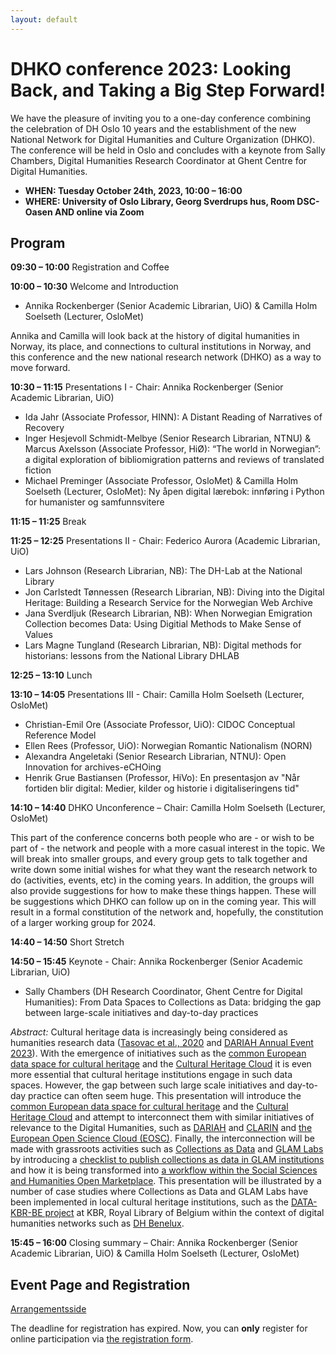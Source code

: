 ```yaml
---
layout: default
---
```


#  DHKO conference 2023: Looking Back, and Taking a Big Step Forward!

We have the pleasure of inviting you to a one-day conference combining the celebration of DH Oslo 10 years and the establishment of the new National Network for Digital Humanities and Culture Organization (DHKO). The conference will be held in Oslo and concludes with a keynote from Sally Chambers, Digital Humanities Research Coordinator at Ghent Centre for Digital Humanities.

- **WHEN: Tuesday October 24th, 2023, 10:00 – 16:00**
- **WHERE: University of Oslo Library, Georg Sverdrups hus, Room DSC-Oasen AND online via Zoom**

## Program

**09:30 – 10:00** Registration and Coffee

**10:00 – 10:30** Welcome and Introduction 

- Annika Rockenberger (Senior Academic Librarian, UiO) & Camilla Holm Soelseth (Lecturer, OsloMet)

Annika and Camilla will look back at the history of digital humanities in Norway, its place, and connections to cultural institutions in Norway, and this conference and the new national research network (DHKO) as a way to move forward.

**10:30 – 11:15** Presentations I - Chair: Annika Rockenberger (Senior Academic Librarian, UiO)

- Ida Jahr (Associate Professor, HINN): A Distant Reading of Narratives of Recovery  
- Inger Hesjevoll Schmidt-Melbye (Senior Research Librarian, NTNU) & Marcus Axelsson (Associate Professor, HiØ): “The world in Norwegian”: a digital exploration of bibliomigration patterns and reviews of translated fiction  
- Michael Preminger (Associate Professor, OsloMet) & Camilla Holm Soelseth (Lecturer, OsloMet): Ny åpen digital lærebok: innføring i Python for humanister og samfunnsvitere  

**11:15 – 11:25** Break

**11:25 – 12:25** Presentations II - Chair: Federico Aurora (Academic Librarian, UiO)

- Lars Johnson (Research Librarian, NB): The DH-Lab at the National Library  
- Jon Carlstedt Tønnessen (Research Librarian, NB): Diving into the Digital Heritage: Building a Research Service for the Norwegian Web Archive  
- Jana Sverdljuk (Research Librarian, NB): When Norwegian Emigration Collection becomes Data: Using Digitial Methods to Make Sense of Values  
- Lars Magne Tungland (Research Librarian, NB): Digital methods for historians: lessons from the National Library DHLAB  

**12:25 – 13:10** Lunch

**13:10 – 14:05** Presentations III - Chair: Camilla Holm Soelseth (Lecturer, OsloMet)

- Christian-Emil Ore (Associate Professor, UiO): CIDOC Conceptual Reference Model  
- Ellen Rees (Professor, UiO): Norwegian Romantic Nationalism (NORN)  
- Alexandra Angeletaki (Senior Research Librarian, NTNU): Open Innovation for archives-eCHOing  
- Henrik Grue Bastiansen (Professor, HiVo): En presentasjon av "Når fortiden blir digital: Medier, kilder og historie i digitaliseringens tid"  

**14:10 – 14:40** DHKO Unconference – Chair: Camilla Holm Soelseth (Lecturer, OsloMet)

This part of the conference concerns both people who are - or wish to be part of - the network and people with a more casual interest in the topic. We will break into smaller groups, and every group gets to talk together and write down some initial wishes for what they want the research network to do (activities, events, etc) in the coming years. In addition, the groups will also provide suggestions for how to make these things happen. These will be suggestions which DHKO can follow up on in the coming year. This will result in a formal constitution of the network and, hopefully, the constitution of a larger working group for 2024.

**14:40 – 14:50** Short Stretch

**14:50 – 15:45** Keynote - Chair: Annika Rockenberger (Senior Academic Librarian, UiO)

- Sally Chambers (DH Research Coordinator, Ghent Centre for Digital Humanities): From Data Spaces to Collections as Data: bridging the gap between large-scale initiatives and day-to-day practices

*Abstract:* Cultural heritage data is increasingly being considered as humanities research data ([Tasovac et al., 2020](https://hal.archives-ouvertes.fr/hal-02961317) and [DARIAH Annual Event 2023](https://www.dariah.eu/2023/07/07/recap-of-the-annual-event-2023-cultural-heritage-data-as-humanities-research-data/)). With the emergence of initiatives such as the [common European data space for cultural heritage](https://pro.europeana.eu/page/common-european-data-space-for-cultural-heritage) and the [Cultural Heritage Cloud](https://research-and-innovation.ec.europa.eu/research-area/social-sciences-and-humanities/cultural-heritage-and-cultural-and-creative-industries-ccis/cultural-heritage-cloud_en) it is even more essential that cultural heritage institutions engage in such data spaces. However, the gap between such large scale initiatives and day-to-day practice can often seem huge. This presentation will introduce the [common European data space for cultural heritage](https://pro.europeana.eu/page/common-european-data-space-for-cultural-heritage) and the [Cultural Heritage Cloud](https://research-and-innovation.ec.europa.eu/research-area/social-sciences-and-humanities/cultural-heritage-and-cultural-and-creative-industries-ccis/cultural-heritage-cloud_en) and attempt to interconnect them with similar initiatives of relevance to the Digital Humanities, such as [DARIAH](https://www.dariah.eu) and [CLARIN](https://www.clarin.eu) and [the European Open Science Cloud (EOSC)](https://ec.europa.eu/info/research-and-innovation/strategy/strategy-2020-2024/our-digital-future/open-science/european-open-science-cloud-eosc_en). Finally, the interconnection will be made with grassroots activities such as [Collections as Data](https://collectionsasdata.github.io) and [GLAM Labs](https://glamlabs.io) by introducing a [checklist to publish collections as data in GLAM institutions](https://arxiv.org/abs/2304.02603) and how it is being transformed into [a workflow within the Social Sciences and Humanities Open Marketplace](https://marketplace.sshopencloud.eu/workflow/I3JvP6). This presentation will be illustrated by a number of case studies where Collections as Data and GLAM Labs have been implemented in local cultural heritage institutions, such as the [DATA-KBR-BE project](https://www.kbr.be/en/projects/data-kbr-be/) at KBR, Royal Library of Belgium within the context of digital humanities networks such as [DH Benelux](https://dhbenelux.org). 

**15:45 – 16:00** Closing summary – Chair: Annika Rockenberger (Senior Academic Librarian, UiO) & Camilla Holm Soelseth (Lecturer, OsloMet)


## Event Page and Registration

[Arrangementsside](https://www.ub.uio.no/english/courses-events/events/uhs/2023/digital-humanities-in-norway.html)

The deadline for registration has expired. Now, you can **only** register for online participation via [the registration form](https://uio.pameldingssystem.no/dhko-seminar-2023-10-24).
